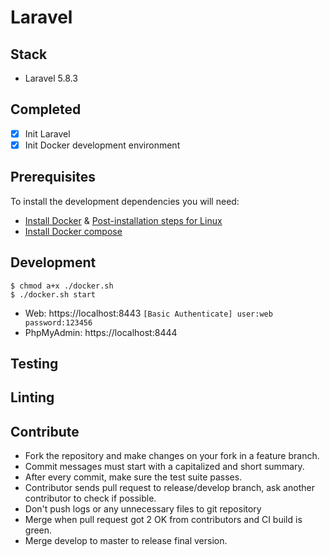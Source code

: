 # Laravel

## Stack

- Laravel 5.8.3

## Completed

- [x] Init Laravel
- [x] Init Docker development environment

## Prerequisites

To install the development dependencies you will need:

- [Install Docker](https://docs.docker.com/install/linux/docker-ce/ubuntu/) & [Post-installation steps for Linux](https://docs.docker.com/install/linux/linux-postinstall/)
- [Install Docker compose](https://docs.docker.com/compose/install/)

## Development

```terminal
$ chmod a+x ./docker.sh
$ ./docker.sh start
```

- Web: https://localhost:8443 `[Basic Authenticate] user:web password:123456`
- PhpMyAdmin: https://localhost:8444

## Testing

## Linting

## Contribute

- Fork the repository and make changes on your fork in a feature branch.
- Commit messages must start with a capitalized and short summary.
- After every commit, make sure the test suite passes.
- Contributor sends pull request to release/develop branch, ask another contributor to check if possible.
- Don't push logs or any unnecessary files to git repository
- Merge when pull request got 2 OK from contributors and CI build is green.
- Merge develop to master to release final version.
